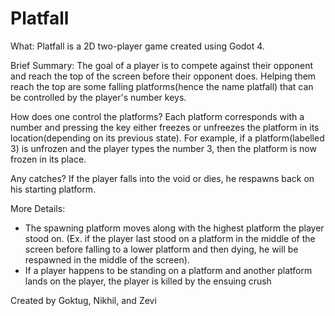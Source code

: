 # Platfall
What: Platfall is a 2D two-player game created using Godot 4.

Brief Summary: 
The goal of a player is to compete against their opponent and reach the top of the screen before their opponent does. Helping them reach the top are some falling platforms(hence the name platfall) that can be controlled by the player's number keys. 

How does one control the platforms? 
Each platform corresponds with a number and pressing the key either freezes or unfreezes the platform in its location(depending on its previous state). For example, if a platform(labelled 3) is unfrozen and the player types the number 3, then the platform is now frozen in its place.

Any catches? 
If the player falls into the void or dies, he respawns back on his starting platform.

More Details: 
- The spawning platform moves along with the highest platform the player stood on. (Ex. if the player last stood on a platform in the middle of the screen before falling to a lower platform and then dying, he will be respawned in the middle of the screen).
- If a player happens to be standing on a platform and another platform lands on the player, the player is killed by the ensuing crush

Created by Goktug, Nikhil, and Zevi
